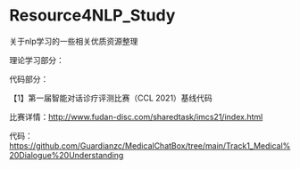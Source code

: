 # Resource4NLP_Study
关于nlp学习的一些相关优质资源整理

理论学习部分：

代码部分：

【1】第一届智能对话诊疗评测比赛（CCL 2021）基线代码

比赛详情：http://www.fudan-disc.com/sharedtask/imcs21/index.html

代码：https://github.com/Guardianzc/MedicalChatBox/tree/main/Track1_Medical%20Dialogue%20Understanding

